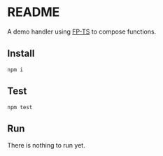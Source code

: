 # README

A demo handler using [FP-TS](https://gcanti.github.io/fp-ts/) to compose functions.

## Install

`npm i`

## Test

`npm test`

## Run

There is nothing to run yet.
